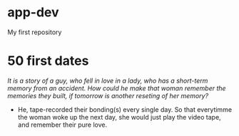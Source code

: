 # app-dev
My first repository
# 50 first dates
*It is a story of a guy, who fell in love in a lady, who has a short-term memory from an accident. How could he make that woman remember the memories they built, if tomorrow is another reseting of her memory?*
- He, tape-recorded their bonding(s) every single day. So that everytimme the woman woke up the next day, she would just play the video tape, and remember their pure love.
